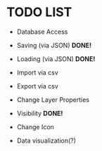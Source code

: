 # TODO LIST

* Database Access
* Saving (via JSON) **DONE!**
* Loading (via JSON) **DONE!**
* Import via csv
* Export via csv


* Change Layer Properties
 * Visibility **DONE!**
 * Change Icon
 
* Data visualization(?)
